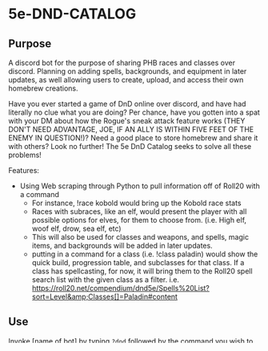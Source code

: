 # 5e-DND-CATALOG

## Purpose
A discord bot for the purpose of sharing PHB races and classes over discord. Planning on adding spells, backgrounds, and equipment in 
later updates, as well allowing users to create, upload, and access their own homebrew creations.

Have you ever started a game of DnD online over discord, and have had literally no clue what you are doing? Per chance, have you
gotten into a spat with your DM about how the Rogue's sneak attack feature works (THEY DON'T NEED ADVANTAGE, JOE, IF AN ALLY IS WITHIN
FIVE FEET OF THE ENEMY IN QUESTION!)? Need a good place to store homebrew and share it with others? Look no further! The 5e DnD Catalog
seeks to solve all these problems!

Features:
- Using Web scraping through Python to pull information off of Roll20 with a command
  - For instance, !race kobold would bring up the Kobold race stats
  - Races with subraces, like an elf, would present the player with all possible options for elves, for them to choose from.
  (i.e. High elf, woof elf, drow, sea elf, etc)
  - This will also be used for classes and weapons, and spells, magic items, and backgrounds will be added in later updates.
  - putting in a command for a class (i.e. !class paladin) would show the quick build, progression table, and subclasses for that class. If a class has spellcasting, for now, it will bring them to the Roll20 spell search list with the given class as a filter.                   i.e. https://roll20.net/compendium/dnd5e/Spells%20List?sort=Level&amp;Classes[]=Paladin#content

## Use 

Invoke [name of bot] by typing `?dnd` followed by the command you wish to use.

## Commands 

N.B. Cascading bullet points means the sub-bullet woul be prefixed by parent, e.g. : `elf` -> `?dnd race elf` unless we wanna get crazy with control structures

- [ ] help -> return list of outermost heirarchy commands:

- [ ] race -> list of supported race info
- [ ] trait -> list of traits
  - [ ] brave -> information about the brave trait
 - [ ] elf ->  info about elf race
- [ ] class -> list of supported classes
  - [ ] barbarian -> info about the sorcerer class
- [ ] weapon
  - [ ] pocket-dimension-sword -> _zmp_ noise sword that can be pulled from a pocket dimension
- [ ] spell -> returns a list of the different types of spells
  - [ ] class? 
    - [ ] fireball -> info about firball cast by (class) type
- [ ] special effect (drinks/elixirs)
- [ ] dice commands
  - [x] e.g. `?dnd` xdy (x rolls of a dy) 
    - [ ] make the formatting better
- [ ] Maintain list of prefixes by server
- [ ] Maintain list of donors for... special color or quips?
- [ ] Move from local --> AWS bucket
- [ ] import -> allows the user to import homebrew material 
  - Probably done via raw JSON?  ... shouldn't accept links or files... { "race" : "new_race" [race features]
   
## Dev Guide

# Working in a branch:

Your branch is like your version of the remote (master)

create branch with `git branch name-of-your-branch`.  This will create a copy of whatever branch you're currently in (master) 

Switch out of master and into your branch with `git checkout name-of-your-branch`.  You can verify you correctly switched branches with `git branch` which will highlight the branch you're currently in

push changes from your local git repo to your remote branch with:
- `git add .` to add all the files in the current directory and (recursively) to the staging area
- `git commit -m "brief description of what you're committing"` to package up the staged changes into a hashed commit
- `git push origin name-of-your-branch` to push your changes to your branch

From here, you'll want to open a PR from your branch into the master branch and tag one of the other devs to look over your changes and merge them into master

Once a change has been pushed to master, you'll want to update your local repo & branch accordingly with `git pull origin master` 

You'll probably need to manually review any merge conflicts (VSCode makes this easy as well as the Git Desktop tool if you're more comfy with that) and just make sure you're taking in the desired changes.  

Helps to ping your teammembers once you've pushed something to your branch that you want to be pulled into master.